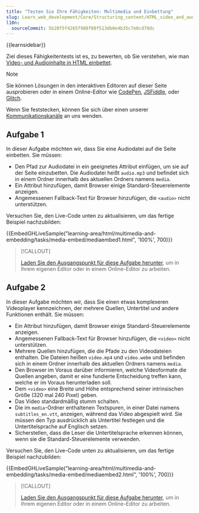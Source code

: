 ```yaml
---
title: "Testen Sie Ihre Fähigkeiten: Multimedia und Einbettung"
slug: Learn_web_development/Core/Structuring_content/HTML_video_and_audio/Test_your_skills:_Multimedia_and_embedding
l10n:
  sourceCommit: 5b20f5f4265f988f80f513db0e4b35c7e0cd70dc
---
```


{{learnsidebar}}

Ziel dieses Fähigkeitentests ist es, zu bewerten, ob Sie verstehen, wie man [Video- und Audioinhalte in HTML einbettet](/de/docs/Learn_web_development/Core/Structuring_content/HTML_video_and_audio).

> [!NOTE]
> Sie können Lösungen in den interaktiven Editoren auf dieser Seite ausprobieren oder in einem Online-Editor wie [CodePen](https://codepen.io/), [JSFiddle](https://jsfiddle.net/), oder [Glitch](https://glitch.com/).
>
> Wenn Sie feststecken, können Sie sich über einen unserer [Kommunikationskanäle](/de/docs/MDN/Community/Communication_channels) an uns wenden.

## Aufgabe 1

In dieser Aufgabe möchten wir, dass Sie eine Audiodatei auf die Seite einbetten. Sie müssen:

- Den Pfad zur Audiodatei in ein geeignetes Attribut einfügen, um sie auf der Seite einzubetten. Die Audiodatei heißt `audio.mp3` und befindet sich in einem Ordner innerhalb des aktuellen Ordners namens `media`.
- Ein Attribut hinzufügen, damit Browser einige Standard-Steuerelemente anzeigen.
- Angemessenen Fallback-Text für Browser hinzufügen, die `<audio>` nicht unterstützen.

Versuchen Sie, den Live-Code unten zu aktualisieren, um das fertige Beispiel nachzubilden:

{{EmbedGHLiveSample("learning-area/html/multimedia-and-embedding/tasks/media-embed/mediaembed1.html", '100%', 700)}}

> [!CALLOUT]
>
> [Laden Sie den Ausgangspunkt für diese Aufgabe herunter](https://github.com/mdn/learning-area/blob/main/html/multimedia-and-embedding/tasks/media-embed/mediaembed1-download.html), um in Ihrem eigenen Editor oder in einem Online-Editor zu arbeiten.

## Aufgabe 2

In dieser Aufgabe möchten wir, dass Sie einen etwas komplexeren Videoplayer kennzeichnen, der mehrere Quellen, Untertitel und andere Funktionen enthält. Sie müssen:

- Ein Attribut hinzufügen, damit Browser einige Standard-Steuerelemente anzeigen.
- Angemessenen Fallback-Text für Browser hinzufügen, die `<video>` nicht unterstützen.
- Mehrere Quellen hinzufügen, die die Pfade zu den Videodateien enthalten. Die Dateien heißen `video.mp4` und `video.webm` und befinden sich in einem Ordner innerhalb des aktuellen Ordners namens `media`.
- Den Browser im Voraus darüber informieren, welche Videoformate die Quellen angeben, damit er eine fundierte Entscheidung treffen kann, welche er im Voraus herunterladen soll.
- Dem `<video>` eine Breite und Höhe entsprechend seiner intrinsischen Größe (320 mal 240 Pixel) geben.
- Das Video standardmäßig stumm schalten.
- Die im `media`-Ordner enthaltenen Textspuren, in einer Datei namens `subtitles_en.vtt`, anzeigen, während das Video abgespielt wird. Sie müssen den Typ ausdrücklich als Untertitel festlegen und die Untertitelsprache auf Englisch setzen.
- Sicherstellen, dass die Leser die Untertitelsprache erkennen können, wenn sie die Standard-Steuerelemente verwenden.

Versuchen Sie, den Live-Code unten zu aktualisieren, um das fertige Beispiel nachzubilden:

{{EmbedGHLiveSample("learning-area/html/multimedia-and-embedding/tasks/media-embed/mediaembed2.html", '100%', 700)}}

> [!CALLOUT]
>
> [Laden Sie den Ausgangspunkt für diese Aufgabe herunter](https://github.com/mdn/learning-area/blob/main/html/multimedia-and-embedding/tasks/media-embed/mediaembed2-download.html), um in Ihrem eigenen Editor oder in einem Online-Editor zu arbeiten.
